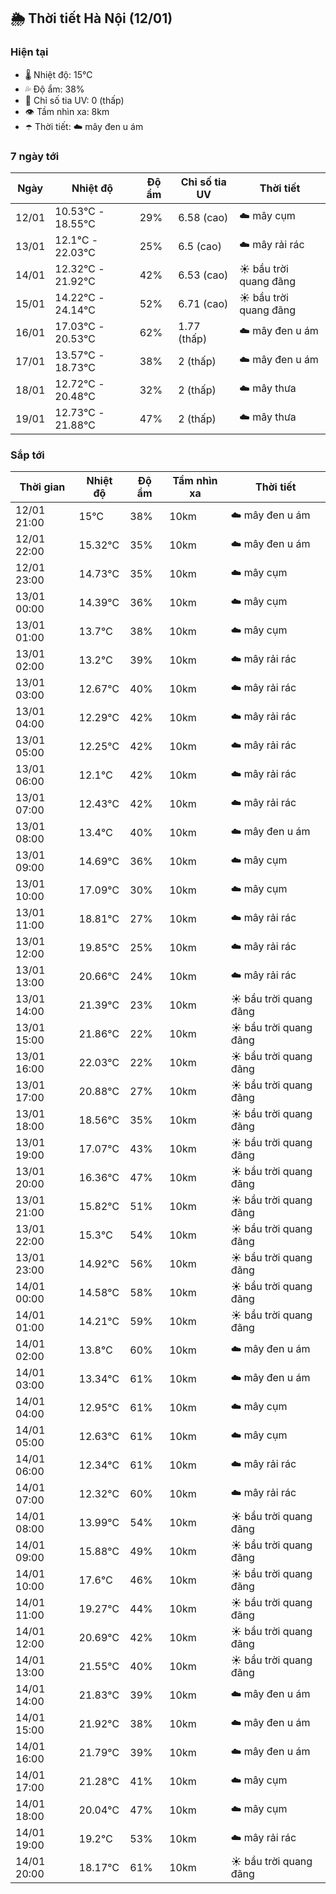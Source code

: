 ## 🌦️ Thời tiết Hà Nội (12/01)

### Hiện tại

- 🌡️ Nhiệt độ: 15℃
- 💦 Độ ẩm: 38%
- 🌟 Chỉ số tia UV: 0 (thấp)
- 👁️ Tầm nhìn xa: 8km
- ☂️ Thời tiết: ☁️ mây đen u ám

### 7 ngày tới

| Ngày | Nhiệt độ | Độ ẩm | Chỉ số tia UV | Thời tiết |
| --- | --- | --- | --- | --- |
| 12/01 | 10.53℃ - 18.55℃ | 29% | 6.58 (cao) | ☁️ mây cụm |
| 13/01 | 12.1℃ - 22.03℃ | 25% | 6.5 (cao) | ☁️ mây rải rác |
| 14/01 | 12.32℃ - 21.92℃ | 42% | 6.53 (cao) | ☀️ bầu trời quang đãng |
| 15/01 | 14.22℃ - 24.14℃ | 52% | 6.71 (cao) | ☀️ bầu trời quang đãng |
| 16/01 | 17.03℃ - 20.53℃ | 62% | 1.77 (thấp) | ☁️ mây đen u ám |
| 17/01 | 13.57℃ - 18.73℃ | 38% | 2 (thấp) | ☁️ mây đen u ám |
| 18/01 | 12.72℃ - 20.48℃ | 32% | 2 (thấp) | ☁️ mây thưa |
| 19/01 | 12.73℃ - 21.88℃ | 47% | 2 (thấp) | ☁️ mây thưa |

### Sắp tới

| Thời gian | Nhiệt độ | Độ ẩm | Tầm nhìn xa | Thời tiết |
| --- | --- | --- | --- | --- |
| 12/01 21:00 | 15℃ | 38% | 10km | ☁️ mây đen u ám |
| 12/01 22:00 | 15.32℃ | 35% | 10km | ☁️ mây đen u ám |
| 12/01 23:00 | 14.73℃ | 35% | 10km | ☁️ mây cụm |
| 13/01 00:00 | 14.39℃ | 36% | 10km | ☁️ mây cụm |
| 13/01 01:00 | 13.7℃ | 38% | 10km | ☁️ mây cụm |
| 13/01 02:00 | 13.2℃ | 39% | 10km | ☁️ mây rải rác |
| 13/01 03:00 | 12.67℃ | 40% | 10km | ☁️ mây rải rác |
| 13/01 04:00 | 12.29℃ | 42% | 10km | ☁️ mây rải rác |
| 13/01 05:00 | 12.25℃ | 42% | 10km | ☁️ mây rải rác |
| 13/01 06:00 | 12.1℃ | 42% | 10km | ☁️ mây rải rác |
| 13/01 07:00 | 12.43℃ | 42% | 10km | ☁️ mây rải rác |
| 13/01 08:00 | 13.4℃ | 40% | 10km | ☁️ mây đen u ám |
| 13/01 09:00 | 14.69℃ | 36% | 10km | ☁️ mây cụm |
| 13/01 10:00 | 17.09℃ | 30% | 10km | ☁️ mây cụm |
| 13/01 11:00 | 18.81℃ | 27% | 10km | ☁️ mây rải rác |
| 13/01 12:00 | 19.85℃ | 25% | 10km | ☁️ mây rải rác |
| 13/01 13:00 | 20.66℃ | 24% | 10km | ☁️ mây rải rác |
| 13/01 14:00 | 21.39℃ | 23% | 10km | ☀️ bầu trời quang đãng |
| 13/01 15:00 | 21.86℃ | 22% | 10km | ☀️ bầu trời quang đãng |
| 13/01 16:00 | 22.03℃ | 22% | 10km | ☀️ bầu trời quang đãng |
| 13/01 17:00 | 20.88℃ | 27% | 10km | ☀️ bầu trời quang đãng |
| 13/01 18:00 | 18.56℃ | 35% | 10km | ☀️ bầu trời quang đãng |
| 13/01 19:00 | 17.07℃ | 43% | 10km | ☀️ bầu trời quang đãng |
| 13/01 20:00 | 16.36℃ | 47% | 10km | ☀️ bầu trời quang đãng |
| 13/01 21:00 | 15.82℃ | 51% | 10km | ☀️ bầu trời quang đãng |
| 13/01 22:00 | 15.3℃ | 54% | 10km | ☀️ bầu trời quang đãng |
| 13/01 23:00 | 14.92℃ | 56% | 10km | ☀️ bầu trời quang đãng |
| 14/01 00:00 | 14.58℃ | 58% | 10km | ☀️ bầu trời quang đãng |
| 14/01 01:00 | 14.21℃ | 59% | 10km | ☀️ bầu trời quang đãng |
| 14/01 02:00 | 13.8℃ | 60% | 10km | ☁️ mây đen u ám |
| 14/01 03:00 | 13.34℃ | 61% | 10km | ☁️ mây đen u ám |
| 14/01 04:00 | 12.95℃ | 61% | 10km | ☁️ mây cụm |
| 14/01 05:00 | 12.63℃ | 61% | 10km | ☁️ mây cụm |
| 14/01 06:00 | 12.34℃ | 61% | 10km | ☁️ mây rải rác |
| 14/01 07:00 | 12.32℃ | 60% | 10km | ☁️ mây rải rác |
| 14/01 08:00 | 13.99℃ | 54% | 10km | ☀️ bầu trời quang đãng |
| 14/01 09:00 | 15.88℃ | 49% | 10km | ☀️ bầu trời quang đãng |
| 14/01 10:00 | 17.6℃ | 46% | 10km | ☀️ bầu trời quang đãng |
| 14/01 11:00 | 19.27℃ | 44% | 10km | ☀️ bầu trời quang đãng |
| 14/01 12:00 | 20.69℃ | 42% | 10km | ☀️ bầu trời quang đãng |
| 14/01 13:00 | 21.55℃ | 40% | 10km | ☀️ bầu trời quang đãng |
| 14/01 14:00 | 21.83℃ | 39% | 10km | ☁️ mây đen u ám |
| 14/01 15:00 | 21.92℃ | 38% | 10km | ☁️ mây đen u ám |
| 14/01 16:00 | 21.79℃ | 39% | 10km | ☁️ mây đen u ám |
| 14/01 17:00 | 21.28℃ | 41% | 10km | ☁️ mây cụm |
| 14/01 18:00 | 20.04℃ | 47% | 10km | ☁️ mây cụm |
| 14/01 19:00 | 19.2℃ | 53% | 10km | ☁️ mây rải rác |
| 14/01 20:00 | 18.17℃ | 61% | 10km | ☀️ bầu trời quang đãng |
